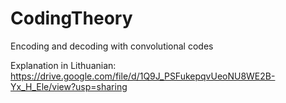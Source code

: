 # CodingTheory
Encoding and decoding with convolutional codes

Explanation in Lithuanian: https://drive.google.com/file/d/1Q9J_PSFukepqvUeoNU8WE2B-Yx_H_Ele/view?usp=sharing
